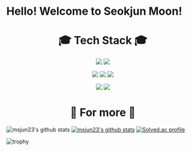 <!--
**msjun23/msjun23** is a ✨ _special_ ✨ repository because its `README.md` (this file) appears on your GitHub profile.

Here are some ideas to get you started:

- 🔭 I’m currently working on ...
- 🌱 I’m currently learning ...
- 👯 I’m looking to collaborate on ...
- 🤔 I’m looking for help with ...
- 💬 Ask me about ...
- 📫 How to reach me: ...
- 😄 Pronouns: ...
- ⚡ Fun fact: ...
-->

# Hello! Welcome to Seokjun Moon!

<div align="center">
    <h1>🎓 Tech Stack 🎓</h1>

<img src="https://img.shields.io/badge/Window-0078D6?style=flat-square&logo=Windows&logoColor=white"/></a>
<img src="https://img.shields.io/badge/Ubuntu-E95420?style=flat-square&logo=Ubuntu&logoColor=white"/></a>

<img src="https://img.shields.io/badge/C-A8B9CC?style=flat-square&logo=C&logoColor=white"/></a>
<img src="https://img.shields.io/badge/C++-00599C?style=flat-square&logo=Cplusplus&logoColor=white"/></a>
<img src="https://img.shields.io/badge/Python-3776AB?style=flat-square&logo=Python&logoColor=white"/></a>

<img src="https://img.shields.io/badge/ROS-22314E?style=flat-square&logo=ROS&logoColor=white"/></a>
<img src="https://img.shields.io/badge/TensorFlow-FF6F00?style=flat-square&logo=TensorFlow&logoColor=white"/></a>
</div>

<div align="center">
    <h1>🔎 For more 🔎</h1>
</div>


<!-- <a href="버튼을 눌렀을 때 이동할 링크" target="_blank"><img src="https://img.shields.io/badge/뱃지레이블-배경색?style=뱃지모양&logo=로고&logoColor=로고색상"/></a>
<img src="https://img.shields.io/badge/쓰고자하는_텍스트-컬러코드?style=flat-square&logo=simpleicons에서_아이콘이름&logoColor=white"/></a> -->

![msjun23's github stats](https://github-readme-stats.vercel.app/api?username=msjun23&show_icons=true)
[![msjun23's github stats](https://github-readme-stats.vercel.app/api/top-langs/?username=msjun23&show_icons=true&hide_border=true&title_color=004386&icon_color=004386&layout=compact)](https://github.com/msjun23)
[![Solved.ac profile](http://mazassumnida.wtf/api/v2/generate_badge?boj=msjun23)](https://solved.ac/msjun23)

![trophy](https://github-profile-trophy.vercel.app/?username=msjun23)
